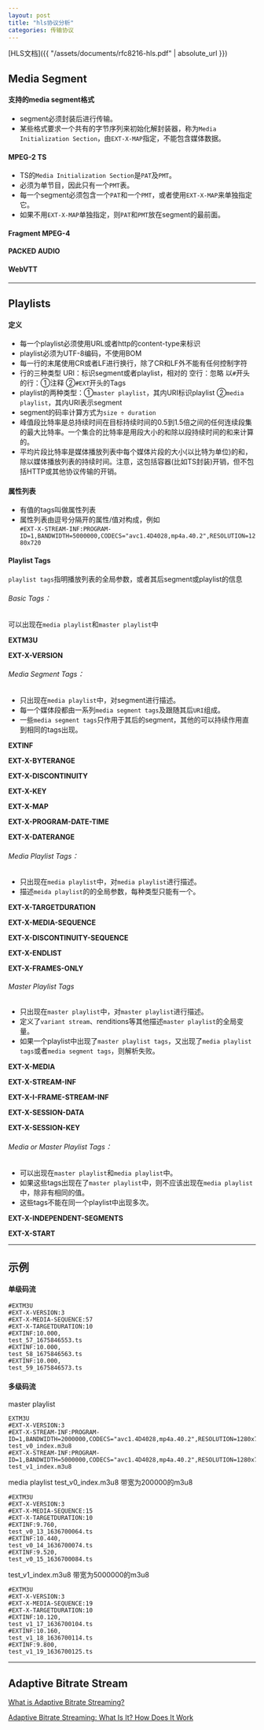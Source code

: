 ```yaml
---
layout: post
title: "hls协议分析"
categories: 传输协议
---
```


[HLS文档]({{ "/assets/documents/rfc8216-hls.pdf" | absolute_url }})

## Media Segment

#### 支持的media segment格式
- segment必须封装后进行传输。
- 某些格式要求一个共有的字节序列来初始化解封装器，称为`Media Initialization Section`，由`EXT-X-MAP`指定，不能包含媒体数据。

#### MPEG-2 TS
- TS的`Media Initialization Section`是`PAT`及`PMT`。
- 必须为单节目，因此只有一个`PMT`表。
- 每一个segment必须包含一个`PAT`和一个`PMT`，或者使用`EXT-X-MAP`来单独指定它。
- 如果不用`EXT-X-MAP`单独指定，则`PAT`和`PMT`放在segment的最前面。

#### Fragment MPEG-4

#### PACKED AUDIO

#### WebVTT

---

## Playlists

#### 定义
- 每一个playlist必须使用URL或者http的content-type来标识
- playlist必须为UTF-8编码，不使用BOM
- 每一行的末尾使用CR或者LF进行换行，除了CR和LF外不能有任何控制字符
- 行的三种类型
URI：标识segment或者playlist，相对的
空行：忽略
以`#`开头的行：①注释 ②`#EXT`开头的Tags
- playlist的两种类型：①`master playlist`，其内URI标识playlist ②`media playlist`，其内URI表示segment
- segment的码率计算方式为`size ÷ duration`
- 峰值段比特率是总持续时间在目标持续时间的0.5到1.5倍之间的任何连续段集的最大比特率。一个集合的比特率是用段大小的和除以段持续时间的和来计算的。
- 平均片段比特率是媒体播放列表中每个媒体片段的大小(以比特为单位)的和，除以媒体播放列表的持续时间。注意，这包括容器(比如TS封装)开销，但不包括HTTP或其他协议传输的开销。

#### 属性列表
- 有值的tags叫做属性列表
- 属性列表由逗号分隔开的属性/值对构成，例如<br>`#EXT-X-STREAM-INF:PROGRAM-ID=1,BANDWIDTH=5000000,CODECS="avc1.4D4028,mp4a.40.2",RESOLUTION=1280x720`

#### Playlist Tags
`playlist tags`指明播放列表的全局参数，或者其后segment或playlist的信息

###### Basic Tags：
可以出现在`media playlist`和`master playlist`中

**EXTM3U**

**EXT-X-VERSION**

###### Media Segment Tags：
- 只出现在`media playlist`中，对segment进行描述。
- 每一个媒体段都由一系列`media segment tags`及跟随其后`URI`组成。
- 一些`media segment tags`只作用于其后的segment，其他的可以持续作用直到相同的tags出现。

**EXTINF**

**EXT-X-BYTERANGE**

**EXT-X-DISCONTINUITY**

**EXT-X-KEY**

**EXT-X-MAP**

**EXT-X-PROGRAM-DATE-TIME**

**EXT-X-DATERANGE**

###### Media Playlist Tags：
- 只出现在`media playlist`中，对`media playlist`进行描述。
- 描述`meida playlist`的的全局参数，每种类型只能有一个。

**EXT-X-TARGETDURATION**

**EXT-X-MEDIA-SEQUENCE**

**EXT-X-DISCONTINUITY-SEQUENCE**

**EXT-X-ENDLIST**

**EXT-X-FRAMES-ONLY**

###### Master Playlist Tags
- 只出现在`master playlist`中，对`master playlist`进行描述。
- 定义了`variant stream`、renditions等其他描述`master playlist`的全局变量。
- 如果一个playlist中出现了`master playlist tags`，又出现了`media playlist tags`或者`media segment tags`，则解析失败。

**EXT-X-MEDIA**

**EXT-X-STREAM-INF**

**EXT-X-I-FRAME-STREAM-INF**

**EXT-X-SESSION-DATA**

**EXT-X-SESSION-KEY**

###### Media or Master Playlist Tags：
- 可以出现在`master playlist`和`media playlist`中。
- 如果这些tags出现在了`master playlist`中，则不应该出现在`media playlist`中，除非有相同的值。
- 这些tags不能在同一个playlist中出现多次。

**EXT-X-INDEPENDENT-SEGMENTS**

**EXT-X-START**

---

## 示例

#### 单级码流

```m3u8
#EXTM3U
#EXT-X-VERSION:3
#EXT-X-MEDIA-SEQUENCE:57
#EXT-X-TARGETDURATION:10
#EXTINF:10.000,
test_57_1675846553.ts
#EXTINF:10.000,
test_58_1675846563.ts
#EXTINF:10.000,
test_59_1675846573.ts
```

#### 多级码流
master playlist
```
EXTM3U
#EXT-X-VERSION:3
#EXT-X-STREAM-INF:PROGRAM-ID=1,BANDWIDTH=2000000,CODECS="avc1.4D4028,mp4a.40.2",RESOLUTION=1280x720
test_v0_index.m3u8
#EXT-X-STREAM-INF:PROGRAM-ID=1,BANDWIDTH=5000000,CODECS="avc1.4D4028,mp4a.40.2",RESOLUTION=1280x720
test_v1_index.m3u8
```

media playlist
test_v0_index.m3u8 带宽为200000的m3u8
```
#EXTM3U
#EXT-X-VERSION:3
#EXT-X-MEDIA-SEQUENCE:15
#EXT-X-TARGETDURATION:10
#EXTINF:9.760,
test_v0_13_1636700064.ts
#EXTINF:10.440,
test_v0_14_1636700074.ts
#EXTINF:9.520,
test_v0_15_1636700084.ts
```
test_v1_index.m3u8 带宽为5000000的m3u8
```
#EXTM3U
#EXT-X-VERSION:3
#EXT-X-MEDIA-SEQUENCE:19
#EXT-X-TARGETDURATION:10
#EXTINF:10.120,
test_v1_17_1636700104.ts
#EXTINF:10.160,
test_v1_18_1636700114.ts
#EXTINF:9.800,
test_v1_19_1636700125.ts
```

---

## Adaptive Bitrate Stream
[What is Adaptive Bitrate Streaming?](https://www.dacast.com/blog/adaptive-bitrate-streaming/)

[Adaptive Bitrate Streaming: What Is It? How Does It Work](https://castr.io/blog/what-is-adaptive-bitrate-streaming/)
